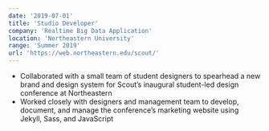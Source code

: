 ```yaml
---
date: '2019-07-01'
title: 'Studio Developer'
company: 'Realtime Big Data Application'
location: 'Northeastern University'
range: 'Summer 2019'
url: 'https://web.northeastern.edu/scout/'
---
```


- Collaborated with a small team of student designers to spearhead a new brand and design system for Scout’s inaugural student-led design conference at Northeastern
- Worked closely with designers and management team to develop, document, and manage the conference’s marketing website using Jekyll, Sass, and JavaScript
